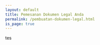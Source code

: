 ```yaml
---
layout: default
title: Pemesanan Dokumen Legal Anda
permalink: /pembuatan-dokumen-legal.html
is_page: true
---
```


tes
